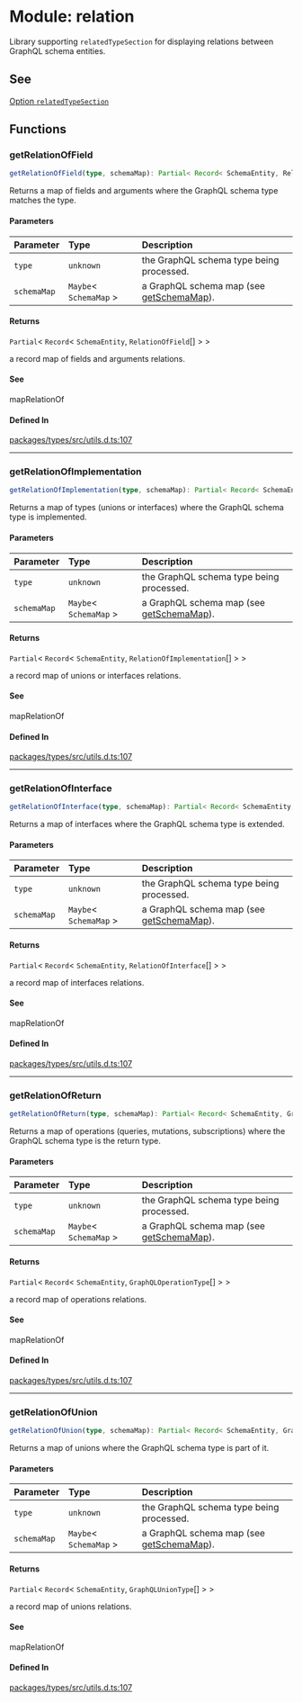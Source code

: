 # Module: relation

Library supporting `relatedTypeSection` for displaying relations between GraphQL schema entities.

## See

[Option `relatedTypeSection`](https://graphql-markdown.github.io/docs/settings#printtypeoptions)

## Functions

### getRelationOfField

```ts
getRelationOfField(type, schemaMap): Partial< Record< SchemaEntity, RelationOfField[] > >
```

Returns a map of fields and arguments where the GraphQL schema type matches the type.

#### Parameters

| Parameter | Type | Description |
| :------ | :------ | :------ |
| `type` | `unknown` | the GraphQL schema type being processed. |
| `schemaMap` | `Maybe`\< `SchemaMap` \> | a GraphQL schema map (see [getSchemaMap](introspection.md#getschemamap)). |

#### Returns

`Partial`\< `Record`\< `SchemaEntity`, `RelationOfField`[] \> \>

a record map of fields and arguments relations.

#### See

mapRelationOf

#### Defined In

[packages/types/src/utils.d.ts:107](https://github.com/graphql-markdown/graphql-markdown/blob/main/packages/types/src/utils.d.ts#L107)

***

### getRelationOfImplementation

```ts
getRelationOfImplementation(type, schemaMap): Partial< Record< SchemaEntity, RelationOfImplementation[] > >
```

Returns a map of types (unions or interfaces) where the GraphQL schema type is implemented.

#### Parameters

| Parameter | Type | Description |
| :------ | :------ | :------ |
| `type` | `unknown` | the GraphQL schema type being processed. |
| `schemaMap` | `Maybe`\< `SchemaMap` \> | a GraphQL schema map (see [getSchemaMap](introspection.md#getschemamap)). |

#### Returns

`Partial`\< `Record`\< `SchemaEntity`, `RelationOfImplementation`[] \> \>

a record map of unions or interfaces relations.

#### See

mapRelationOf

#### Defined In

[packages/types/src/utils.d.ts:107](https://github.com/graphql-markdown/graphql-markdown/blob/main/packages/types/src/utils.d.ts#L107)

***

### getRelationOfInterface

```ts
getRelationOfInterface(type, schemaMap): Partial< Record< SchemaEntity, RelationOfInterface[] > >
```

Returns a map of interfaces where the GraphQL schema type is extended.

#### Parameters

| Parameter | Type | Description |
| :------ | :------ | :------ |
| `type` | `unknown` | the GraphQL schema type being processed. |
| `schemaMap` | `Maybe`\< `SchemaMap` \> | a GraphQL schema map (see [getSchemaMap](introspection.md#getschemamap)). |

#### Returns

`Partial`\< `Record`\< `SchemaEntity`, `RelationOfInterface`[] \> \>

a record map of interfaces relations.

#### See

mapRelationOf

#### Defined In

[packages/types/src/utils.d.ts:107](https://github.com/graphql-markdown/graphql-markdown/blob/main/packages/types/src/utils.d.ts#L107)

***

### getRelationOfReturn

```ts
getRelationOfReturn(type, schemaMap): Partial< Record< SchemaEntity, GraphQLOperationType[] > >
```

Returns a map of operations (queries, mutations, subscriptions) where the GraphQL schema type is the return type.

#### Parameters

| Parameter | Type | Description |
| :------ | :------ | :------ |
| `type` | `unknown` | the GraphQL schema type being processed. |
| `schemaMap` | `Maybe`\< `SchemaMap` \> | a GraphQL schema map (see [getSchemaMap](introspection.md#getschemamap)). |

#### Returns

`Partial`\< `Record`\< `SchemaEntity`, `GraphQLOperationType`[] \> \>

a record map of operations relations.

#### See

mapRelationOf

#### Defined In

[packages/types/src/utils.d.ts:107](https://github.com/graphql-markdown/graphql-markdown/blob/main/packages/types/src/utils.d.ts#L107)

***

### getRelationOfUnion

```ts
getRelationOfUnion(type, schemaMap): Partial< Record< SchemaEntity, GraphQLUnionType[] > >
```

Returns a map of unions where the GraphQL schema type is part of it.

#### Parameters

| Parameter | Type | Description |
| :------ | :------ | :------ |
| `type` | `unknown` | the GraphQL schema type being processed. |
| `schemaMap` | `Maybe`\< `SchemaMap` \> | a GraphQL schema map (see [getSchemaMap](introspection.md#getschemamap)). |

#### Returns

`Partial`\< `Record`\< `SchemaEntity`, `GraphQLUnionType`[] \> \>

a record map of unions relations.

#### See

mapRelationOf

#### Defined In

[packages/types/src/utils.d.ts:107](https://github.com/graphql-markdown/graphql-markdown/blob/main/packages/types/src/utils.d.ts#L107)

